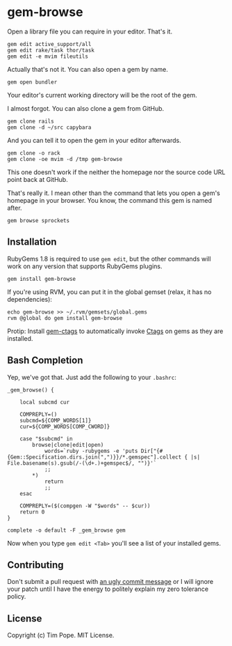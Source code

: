 gem-browse
==========

Open a library file you can require in your editor.  That's it.

    gem edit active_support/all
    gem edit rake/task thor/task
    gem edit -e mvim fileutils

Actually that's not it.  You can also open a gem by name.

    gem open bundler

Your editor's current working directory will be the root of the gem.

I almost forgot.  You can also clone a gem from GitHub.

    gem clone rails
    gem clone -d ~/src capybara

And you can tell it to open the gem in your editor afterwards.

    gem clone -o rack
    gem clone -oe mvim -d /tmp gem-browse

This one doesn't work if the neither the homepage nor the source code
URL point back at GitHub.

That's really it.  I mean other than the command that lets you open a
gem's homepage in your browser.  You know, the command this gem is named
after.

    gem browse sprockets

Installation
------------

RubyGems 1.8 is required to use `gem edit`, but the other commands will
work on any version that supports RubyGems plugins.

    gem install gem-browse

If you're using RVM, you can put it in the global gemset (relax, it has
no dependencies):

    echo gem-browse >> ~/.rvm/gemsets/global.gems
    rvm @global do gem install gem-browse

Protip:  Install [gem-ctags](https://github.com/tpope/gem-ctags) to
automatically invoke [Ctags](http://ctags.sourceforge.net/) on gems as
they are installed.

Bash Completion
---------------

Yep, we've got that. Just add the following to your `.bashrc`:

    _gem_browse() {

        local subcmd cur

        COMPREPLY=()
        subcmd=${COMP_WORDS[1]}
        cur=${COMP_WORDS[COMP_CWORD]}

        case "$subcmd" in
            browse|clone|edit|open)
                words=`ruby -rubygems -e 'puts Dir["{#{Gem::Specification.dirs.join(",")}}/*.gemspec"].collect { |s| File.basename(s).gsub(/-(\d+.)+gemspec$/, "")}'`
                ;;
            *)
                return
                ;;
        esac

        COMPREPLY=($(compgen -W "$words" -- $cur))
        return 0
    }

    complete -o default -F _gem_browse gem

Now when you type `gem edit <Tab>` you'll see a list of your installed gems.

Contributing
------------

Don't submit a pull request with [an ugly commit
message](http://stopwritingramblingcommitmessages.com) or I will ignore
your patch until I have the energy to politely explain my zero tolerance
policy.

License
-------

Copyright (c) Tim Pope.  MIT License.
